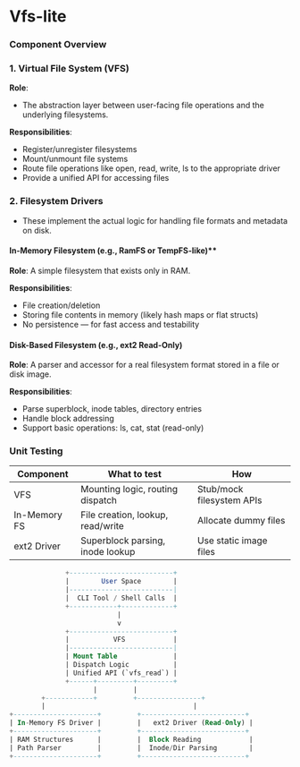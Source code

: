 # Vfs-lite

### **Component Overview**
### 1. Virtual File System (VFS)

**Role**:
- The abstraction layer between user-facing file operations and the underlying filesystems.

**Responsibilities**:
- Register/unregister filesystems
- Mount/unmount file systems
- Route file operations like open, read, write, ls to the appropriate driver
- Provide a unified API for accessing files

### 2. Filesystem Drivers

- These implement the actual logic for handling file formats and metadata on disk.

#### In-Memory Filesystem (e.g., RamFS or TempFS-like)**
**Role**: A simple filesystem that exists only in RAM.

**Responsibilities**:
- File creation/deletion
- Storing file contents in memory (likely hash maps or flat structs)
- No persistence — for fast access and testability

#### Disk-Based Filesystem (e.g., ext2 Read-Only)
**Role**: A parser and accessor for a real filesystem format stored in a file or disk image.

**Responsibilities**:
- Parse superblock, inode tables, directory entries
- Handle block addressing
- Support basic operations: ls, cat, stat (read-only)

###  **Unit Testing**
| Component    | What to test                      | How                       |
| ------------ | --------------------------------- | ------------------------- |
| VFS          | Mounting logic, routing dispatch  | Stub/mock filesystem APIs |
| In-Memory FS | File creation, lookup, read/write | Allocate dummy files      |
| ext2 Driver  | Superblock parsing, inode lookup  | Use static image files    |




```sql
              +--------------------------+
              |        User Space        |
              |--------------------------|
              |  CLI Tool / Shell Calls  |
              +------------+-------------+
                           |
                           v
              +--------------------------+
              |           VFS            |
              |--------------------------|
              | Mount Table              |
              | Dispatch Logic           |
              | Unified API (`vfs_read`) |
              +------+---------+---------+
                     |         |
        +------------+         +----------------+
        |                                     |
+---------------------+         +--------------------------+
| In-Memory FS Driver |         |   ext2 Driver (Read-Only) |
+---------------------+         +--------------------------+
| RAM Structures      |         |  Block Reading            |
| Path Parser         |         |  Inode/Dir Parsing        |
+---------------------+         +--------------------------+

```